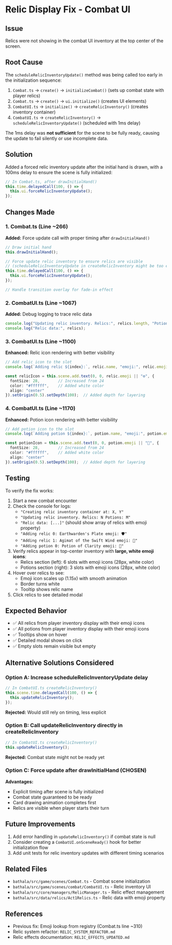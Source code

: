 # Relic Display Fix - Combat UI

## Issue
Relics were not showing in the combat UI inventory at the top center of the screen.

## Root Cause
The `scheduleRelicInventoryUpdate()` method was being called too early in the initialization sequence:

1. `Combat.ts` → `create()` → `initializeCombat()` (sets up combat state with player relics)
2. `Combat.ts` → `create()` → `ui.initialize()` (creates UI elements)
3. `CombatUI.ts` → `initialize()` → `createRelicInventory()` (creates inventory container)
4. `CombatUI.ts` → `createRelicInventory()` → `scheduleRelicInventoryUpdate()` (scheduled with 1ms delay)

The 1ms delay was **not sufficient** for the scene to be fully ready, causing the update to fail silently or use incomplete data.

## Solution
Added a forced relic inventory update after the initial hand is drawn, with a 100ms delay to ensure the scene is fully initialized:

```typescript
// In Combat.ts, after drawInitialHand()
this.time.delayedCall(100, () => {
  this.ui.forceRelicInventoryUpdate();
});
```

## Changes Made

### 1. Combat.ts (Line ~266)
**Added:** Force update call with proper timing after `drawInitialHand()`

```typescript
// Draw initial hand
this.drawInitialHand();

// Force update relic inventory to ensure relics are visible
// (scheduleRelicInventoryUpdate in createRelicInventory might be too early)
this.time.delayedCall(100, () => {
  this.ui.forceRelicInventoryUpdate();
});

// Handle transition overlay for fade-in effect
```

### 2. CombatUI.ts (Line ~1067)
**Added:** Debug logging to trace relic data

```typescript
console.log("Updating relic inventory. Relics:", relics.length, "Potions:", potions.length);
console.log("Relic data:", relics);
```

### 3. CombatUI.ts (Line ~1100)
**Enhanced:** Relic icon rendering with better visibility

```typescript
// Add relic icon to the slot
console.log(`Adding relic ${index}:`, relic.name, "emoji:", relic.emoji);

const relicIcon = this.scene.add.text(0, 0, relic.emoji || "⚙️", {
  fontSize: 28,        // Increased from 24
  color: "#ffffff",    // Added white color
  align: "center"
}).setOrigin(0.5).setDepth(100);  // Added depth for layering
```

### 4. CombatUI.ts (Line ~1170)
**Enhanced:** Potion icon rendering with better visibility

```typescript
// Add potion icon to the slot
console.log(`Adding potion ${index}:`, potion.name, "emoji:", potion.emoji);

const potionIcon = this.scene.add.text(0, 0, potion.emoji || "🧪", {
  fontSize: 28,        // Increased from 24
  color: "#ffffff",    // Added white color
  align: "center"
}).setOrigin(0.5).setDepth(100);  // Added depth for layering
```

## Testing
To verify the fix works:

1. Start a new combat encounter
2. Check the console for logs:
   - `"Creating relic inventory container at: X, Y"`
   - `"Updating relic inventory. Relics: N Potions: M"`
   - `"Relic data: [...]"` (should show array of relics with emoji property)
   - `"Adding relic 0: Earthwarden's Plate emoji: 🛡️"`
   - `"Adding relic 1: Agimat of the Swift Wind emoji: 💨"`
   - `"Adding potion 0: Potion of Clarity emoji: 🔮"`
3. Verify relics appear in top-center inventory with **large, white emoji icons**:
   - Relics section (left): 6 slots with emoji icons (28px, white color)
   - Potions section (right): 3 slots with emoji icons (28px, white color)
4. Hover over relics to see:
   - Emoji icon scales up (1.15x) with smooth animation
   - Border turns white
   - Tooltip shows relic name
5. Click relics to see detailed modal

## Expected Behavior
- ✅ All relics from player inventory display with their emoji icons
- ✅ All potions from player inventory display with their emoji icons
- ✅ Tooltips show on hover
- ✅ Detailed modal shows on click
- ✅ Empty slots remain visible but empty

## Alternative Solutions Considered

### Option A: Increase scheduleRelicInventoryUpdate delay
```typescript
// In CombatUI.ts createRelicInventory()
this.scene.time.delayedCall(100, () => {
  this.updateRelicInventory();
});
```
**Rejected:** Would still rely on timing, less explicit

### Option B: Call updateRelicInventory directly in createRelicInventory
```typescript
// In CombatUI.ts createRelicInventory()
this.updateRelicInventory();
```
**Rejected:** Combat state might not be ready yet

### Option C: Force update after drawInitialHand (CHOSEN)
**Advantages:**
- Explicit timing after scene is fully initialized
- Combat state guaranteed to be ready
- Card drawing animation completes first
- Relics are visible when player starts their turn

## Future Improvements
1. Add error handling in `updateRelicInventory()` if combat state is null
2. Consider creating a `CombatUI.onSceneReady()` hook for better initialization flow
3. Add unit tests for relic inventory updates with different timing scenarios

## Related Files
- `bathala/src/game/scenes/Combat.ts` - Combat scene initialization
- `bathala/src/game/scenes/combat/CombatUI.ts` - Relic inventory UI
- `bathala/src/core/managers/RelicManager.ts` - Relic effect management
- `bathala/src/data/relics/Act1Relics.ts` - Relic data with emoji property

## References
- Previous fix: Emoji lookup from registry (Combat.ts line ~310)
- Relic system refactor: `RELIC_SYSTEM_REFACTOR.md`
- Relic effects documentation: `RELIC_EFFECTS_UPDATED.md`
